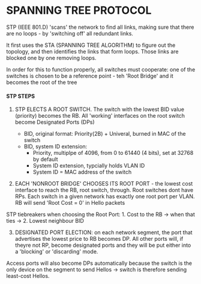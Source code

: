 # SPANNING TREE PROTOCOL

STP (IEEE 801.D) 'scans' the network to find all links, making sure that there are no loops - by 'switching off' all redundant links.

It first uses the STA (SPANNING TREE ALGORITHM) to figure out the topology, and then identifies the links that form loops. Those links are blocked one by one removing loops.

In order for this to function properly, all switches must cooperate: one of the switches is chosen to be a reference point - teh 'Root Bridge' and it becomes the root of the tree


#### STP STEPS

1. STP ELECTS A ROOT SWITCH. The switch with the lowest BID value (priority) becomes the RB. All 'working' interfaces on the root switch become Designated Ports (DPs)
	
	- BID, original format: Priority(2B) + Univeral, burned in MAC of the switch
	- BID, system ID extension:
		- Priority, multiplpe of 4096, from 0 to 61440 (4 bits), set at 32768 by default
		- System ID extension, typcially holds VLAN ID 
		- System ID = MAC address of the switch

2. EACH 'NONROOT BRIDGE' CHOOSES ITS ROOT PORT - the lowest cost interface to reach the RB, root switch, through. Root switches dont have RPs. Each switch in a given network has exactly one root port per VLAN. RB will send 'Root Cost = 0' in Hello packets

STP tiebreakers when choosing the Root Port:
	1. Cost to the RB -> when that ties ->
	2. Lowest neighbour BID

3. DESIGNATED PORT ELECTION: on each network segment, the port that advertises the lowest price to RB becomes DP. All other ports will, if theyre not RP, become designated ports and they will be put either into a 'blocking' or 'discarding' mode.

Access ports will also become DPs automatically because the switch is the only device on the segment to send Hellos -> switch is therefore sending least-cost Hellos.


















